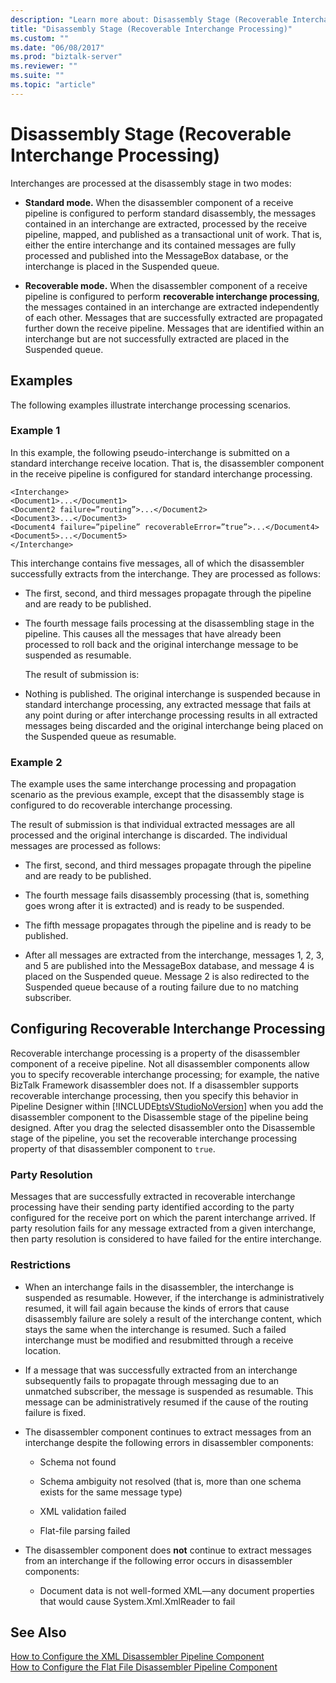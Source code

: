 ```yaml
---
description: "Learn more about: Disassembly Stage (Recoverable Interchange Processing)"
title: "Disassembly Stage (Recoverable Interchange Processing)"
ms.custom: ""
ms.date: "06/08/2017"
ms.prod: "biztalk-server"
ms.reviewer: ""
ms.suite: ""
ms.topic: "article"
---
```

# Disassembly Stage (Recoverable Interchange Processing)
Interchanges are processed at the disassembly stage in two modes:  
  
-   **Standard mode.** When the disassembler component of a receive pipeline is configured to perform standard disassembly, the messages contained in an interchange are extracted, processed by the receive pipeline, mapped, and published as a transactional unit of work. That is, either the entire interchange and its contained messages are fully processed and published into the MessageBox database, or the interchange is placed in the Suspended queue.  
  
-   **Recoverable mode.** When the disassembler component of a receive pipeline is configured to perform **recoverable interchange processing**, the messages contained in an interchange are extracted independently of each other. Messages that are successfully extracted are propagated further down the receive pipeline. Messages that are identified within an interchange but are not successfully extracted are placed in the Suspended queue.  
  
## Examples  
 The following examples illustrate interchange processing scenarios.  
  
### Example 1  
 In this example, the following pseudo-interchange is submitted on a standard interchange receive location. That is, the disassembler component in the receive pipeline is configured for standard interchange processing.  
  
```  
<Interchange>  
<Document1>...</Document1>  
<Document2 failure=”routing”>...</Document2>  
<Document3>...</Document3>  
<Document4 failure=”pipeline” recoverableError=”true”>...</Document4>  
<Document5>...</Document5>  
</Interchange>  
```  
  
 This interchange contains five messages, all of which the disassembler successfully extracts from the interchange. They are processed as follows:  
  
- The first, second, and third messages propagate through the pipeline and are ready to be published.  
  
- The fourth message fails processing at the disassembling stage in the pipeline. This causes all the messages that have already been processed to roll back and the original interchange message to be suspended as resumable.  
  
  The result of submission is:  
  
- Nothing is published. The original interchange is suspended because in standard interchange processing, any extracted message that fails at any point during or after interchange processing results in all extracted messages being discarded and the original interchange being placed on the Suspended queue as resumable.  
  
### Example 2  
 The example uses the same interchange processing and propagation scenario as the previous example, except that the disassembly stage is configured to do recoverable interchange processing.  
  
 The result of submission is that individual extracted messages are all processed and the original interchange is discarded. The individual messages are processed as follows:  
  
-   The first, second, and third messages propagate through the pipeline and are ready to be published.  
  
-   The fourth message fails disassembly processing (that is, something goes wrong after it is extracted) and is ready to be suspended.  
  
-   The fifth message propagates through the pipeline and is ready to be published.  
  
-   After all messages are extracted from the interchange, messages 1, 2, 3, and 5 are published into the MessageBox database, and message 4 is placed on the Suspended queue. Message 2 is also redirected to the Suspended queue because of a routing failure due to no matching subscriber.  
  
## Configuring Recoverable Interchange Processing  
 Recoverable interchange processing is a property of the disassembler component of a receive pipeline. Not all disassembler components allow you to specify recoverable interchange processing; for example, the native BizTalk Framework disassembler does not. If a disassembler supports recoverable interchange processing, then you specify this behavior in Pipeline Designer within [!INCLUDE[btsVStudioNoVersion](../includes/btsvstudionoversion-md.md)] when you add the disassembler component to the Disassemble stage of the pipeline being designed. After you drag the selected disassembler onto the Disassemble stage of the pipeline, you set the recoverable interchange processing property of that disassembler component to `true`.  
  
### Party Resolution  
 Messages that are successfully extracted in recoverable interchange processing have their sending party identified according to the party configured for the receive port on which the parent interchange arrived. If party resolution fails for any message extracted from a given interchange, then party resolution is considered to have failed for the entire interchange.  
  
### Restrictions  
  
-   When an interchange fails in the disassembler, the interchange is suspended as resumable. However, if the interchange is administratively resumed, it will fail again because the kinds of errors that cause disassembly failure are solely a result of the interchange content, which stays the same when the interchange is resumed. Such a failed interchange must be modified and resubmitted through a receive location.  
  
-   If a message that was successfully extracted from an interchange subsequently fails to propagate through messaging due to an unmatched subscriber, the message is suspended as resumable. This message can be administratively resumed if the cause of the routing failure is fixed.  
  
-   The disassembler component continues to extract messages from an interchange despite the following errors in disassembler components:  
  
    -   Schema not found  
  
    -   Schema ambiguity not resolved (that is, more than one schema exists for the same message type)  
  
    -   XML validation failed  
  
    -   Flat-file parsing failed  
  
-   The disassembler component does **not** continue to extract messages from an interchange if the following error occurs in disassembler components:  
  
    -   Document data is not well-formed XML—any document properties that would cause System.Xml.XmlReader to fail  
  
## See Also  
 [How to Configure the XML Disassembler Pipeline Component](../core/how-to-configure-the-xml-disassembler-pipeline-component.md)   
 [How to Configure the Flat File Disassembler Pipeline Component](../core/how-to-configure-the-flat-file-disassembler-pipeline-component.md)
